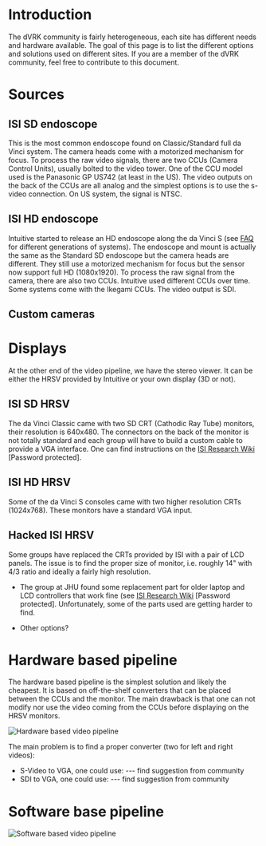 # Introduction

The dVRK community is fairly heterogeneous, each site has different needs and hardware available.  The goal of this page is to list the different options and solutions used on different sites.  If you are a member of the dVRK community, feel free to contribute to this document.

# Sources

## ISI SD endoscope

This is the most common endoscope found on Classic/Standard full da Vinci system.  The camera heads come with a motorized mechanism for focus.  To process the raw video signals, there are two CCUs (Camera Control Units), usually bolted to the video tower.  One of the CCU model used is the Panasonic GP US742 (at least in the US).   The video outputs on the back of the CCUs are all analog and the simplest options is to use the s-video connection.  On US system, the signal is NTSC.

## ISI HD endoscope

Intuitive started to release an HD endoscope along the da Vinci S (see [FAQ](jhu-dvrk/sawIntuitiveResearchKit/wiki/FAQ) for different generations of systems).  The endoscope and mount is actually the same as the Standard SD endoscope but the camera heads are different.  They still use a motorized mechanism for focus but the sensor now support full HD (1080x1920).  To process the raw signal from the camera, there are also two CCUs.  Intuitive used different CCUs over time.  Some systems come with the Ikegami CCUs.  The video output is SDI.

## Custom cameras
 
# Displays

At the other end of the video pipeline, we have the stereo viewer.  It can be either the HRSV provided by Intuitive or your own display (3D or not).

## ISI SD HRSV

The da Vinci Classic came with two SD CRT (Cathodic Ray Tube) monitors, their resolution is 640x480.  The connectors on the back of the monitor is not totally standard and each group will have to build a custom cable to provide a VGA interface.   One can find instructions on the [ISI Research Wiki](https://research.intusurg.com/index.php/DVRK:Topics:StereoViewer) [Password protected].
 
## ISI HD HRSV

Some of the da Vinci S consoles came with two higher resolution CRTs (1024x768).  These monitors have a standard VGA input.

## Hacked ISI HRSV

Some groups have replaced the CRTs provided by ISI with a pair of LCD panels.  The issue is to find the proper size of monitor, i.e. roughly 14" with 4/3 ratio and ideally a fairly high resolution.

  * The group at JHU found some replacement part for older laptop and LCD controllers that work fine (see [ISI Research Wiki](https://research.intusurg.com/index.php/DVRK:Topics:StereoViewerLCD) [Password protected].  Unfortunately, some of the parts used are getting harder to find.

  * Other options?

# Hardware based pipeline

The hardware based pipeline is the simplest solution and likely the cheapest.  It is based on off-the-shelf converters that can be placed between the CCUs and the monitor.  The main drawback is that one can not modify nor use the video coming from the CCUs before displaying on the HRSV monitors.

![Hardware based video pipeline](/jhu-dvrk/sawIntuitiveResearchKit/wiki/video-pipeline-hardware.png)

The main problem is to find a proper converter (two for left and right videos):
 * S-Video to VGA, one could use: --- find suggestion from community
 * SDI to VGA, one could use: --- find suggestion from community

# Software base pipeline 

![Software based video pipeline](/jhu-dvrk/sawIntuitiveResearchKit/wiki/video-pipeline-software.png)
